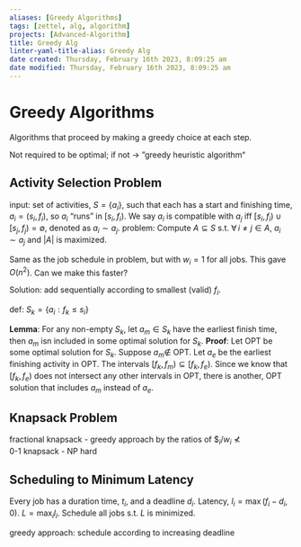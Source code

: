 ```yaml
---
aliases: [Greedy Algorithms]
tags: [zettel, alg, algorithm]
projects: [Advanced-Algorithm]
title: Greedy Alg
linter-yaml-title-alias: Greedy Alg
date created: Thursday, February 16th 2023, 8:09:25 am
date modified: Thursday, February 16th 2023, 8:09:25 am
---
```


# Greedy Algorithms
Algorithms that proceed by making a greedy choice at each step.

Not required to be optimal; if not -> ”greedy heuristic algorithm“

## Activity Selection Problem
input: set of activities, $S = \{a_i\}$, such that each has a start and finishing time, $a_i = (s_i, f_i)$, so $a_i$ “runs” in $[s_i, f_i)$. We say $a_i$ is compatible with $a_j$ iff $[s_i, f_i) \cup [s_j, f_j) = \emptyset$, denoted as $a_i\sim a_j$. 
problem: Compute $A \subseteq S$ s.t. $\forall \, i \neq j \in A$, $a_i \sim a_j$ and $|A|$ is maximized. 

Same as the job schedule in problem, but with $w_i = 1$ for all jobs. This gave $O(n^2)$. Can we make this faster?

Solution: add sequentially according to smallest (valid) $f_i$. 

def: $S_k = \{a_i : f_k \leq s_i\}$

**Lemma**: For any non-empty $S_k$, let $a_m \in S_k$ have the earliest finish time, then $a_m$ isn included in some optimal solution for $S_k$. 
**Proof**: Let OPT be some optimal solution for $S_k$. Suppose $a_m \notin$ OPT. Let $a_e$ be the earliest finishing activity in OPT. The intervals $[f_k, f_m) \subseteq [f_k, f_e)$. Since we know that $[f_k, f_e)$ does not intersect any other intervals in OPT, there is another, OPT solution that includes $a_m$ instead of $a_e$. 

## Knapsack Problem
fractional knapsack - greedy approach by the ratios of $\$_i/w_i$ $\nprec$    
0-1 knapsack - NP hard

## Scheduling to Minimum Latency
Every job has a duration time, $t_i$, and a deadline $d_i$. Latency, $l_i = \max(f_i-d_i, 0)$. $L= \max_i l_i$. 
Schedule all jobs s.t. $L$ is minimized. 

greedy approach: schedule according to increasing deadline